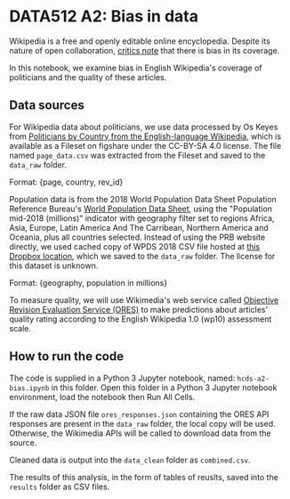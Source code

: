 # DATA512 A2: Bias in data

Wikipedia is a free and openly editable online encyclopedia. Despite its nature of open collaboration, [critics note](https://en.wikipedia.org/wiki/Criticism_of_Wikipedia) that there is bias in its coverage.

In this notebook, we examine bias in English Wikipedia's coverage of politicians and the quality of these articles.

## Data sources

For Wikipedia data about politicians, we use data processed by Os Keyes from [Politicians by Country from the English-language Wikipedia](https://figshare.com/articles/Untitled_Item/5513449), which is available as a Fileset on figshare under the CC-BY-SA 4.0 license. The file named `page_data.csv` was extracted from the Fileset and saved to the `data_raw` folder.

Format: {page, country, rev_id}

Population data is from the 2018 World Population Data Sheet Population Reference Bureau's [World Population Data Sheet](http://www.worldpopdata.org/table), using the "Population mid-2018 (millions)" indicator with geography filter set to regions Africa, Asia, Europe, Latin America And The Carribean, Northern America and Oceania, plus all countries selected. Instead of using the PRB website directly, we used cached copy of WPDS 2018 CSV file hosted at [this Dropbox location](https://www.dropbox.com/s/5u7sy1xt7g0oi2c/WPDS_2018_data.csv?dl=0), which we saved to the `data_raw` folder. The license for this dataset is unknown.

Format: {geography, population in millions}

To measure quality, we will use Wikimedia's web service called [Objective Revision Evaluation Service (ORES)](https://ores.wikimedia.org/) to make predictions about articles' quality rating according to the English Wikipedia 1.0 (wp10) assessment scale.

## How to run the code

The code is supplied in a Python 3 Jupyter notebook, named: `hcds-a2-bias.ipynb` in this folder. Open this folder in a Python 3 Jupyter notebook environment, load the notebook then Run All Cells.

If the raw data JSON file `ores_responses.json` containing the ORES API responses are present in the `data_raw` folder, the local copy will be used. Otherwise, the Wikimedia APIs will be called to download data from the source.

Cleaned data is output into the `data_clean` folder as `combined.csv`.

The results of this analysis, in the form of tables of reuslts, saved into the `results` folder as CSV files.